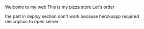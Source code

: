 Welcome to my web 
This is my pizza store
Let's order

the part in deploy section don't work because herokuapp required description to open server
